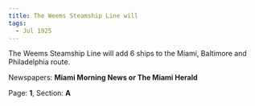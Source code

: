 ```yaml
---  
title: The Weems Steamship Line will  
tags:  
  - Jul 1925  
---  
```

  
The Weems Steamship Line will add 6 ships to the Miami, Baltimore and Philadelphia route.  
  
Newspapers: **Miami Morning News or The Miami Herald**  
  
Page: **1**, Section: **A** 
